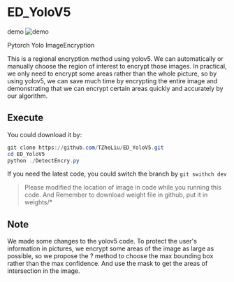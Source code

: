 # ED_YoloV5
demo
![demo](./compare.gif)


Pytorch Yolo ImageEncryption  

This is a regional encryption method using yolov5. We can automatically or manually choose the region of interest to encrypt those images. In practical, we only need to encrypt some areas rather than the whole picture, so by using yolov5, we can save much time by encrypting the entire image and demonstrating that we can encrypt certain areas quickly and accurately by our algorithm. 

## Execute  

You could download it by:  
```powershell
git clone https://github.com/TZheLiu/ED_YoloV5.git  
cd ED_YoloV5
python ./DetectEncry.py
```  

If you need the latest code, you could switch the branch by `git swithch dev`  

> Please modified the location of image in code while you running this code.
> And Remember to download weight file in github, put it in weights/*

## Note  

We made some changes to the yolov5 code. To protect the user's information in pictures, we encrypt some areas of the image as large as possible, so we propose the ? method to choose the max bounding box rather than the max confidence. And use the mask to get the areas of intersection in the image.  

